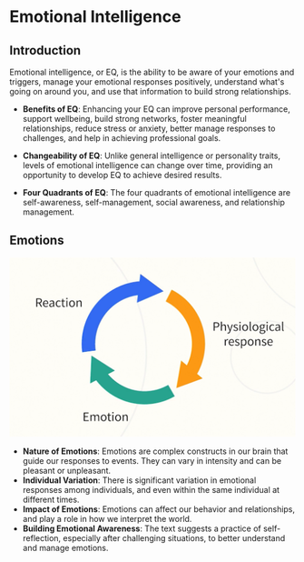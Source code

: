 # Emotional Intelligence

## Introduction

Emotional intelligence, or EQ, is the ability to be aware of your emotions and triggers, manage your emotional responses positively, understand what's going on around you, and use that information to build strong relationships.

- **Benefits of EQ**: Enhancing your EQ can improve personal performance, support wellbeing, build strong networks, foster meaningful relationships, reduce stress or anxiety, better manage responses to challenges, and help in achieving professional goals.

- **Changeability of EQ**: Unlike general intelligence or personality traits, levels of emotional intelligence can change over time, providing an opportunity to develop EQ to achieve desired results.

- **Four Quadrants of EQ**: The four quadrants of emotional intelligence are self-awareness, self-management, social awareness, and relationship management.

## Emotions

![](../../images/emotions_cycle.png)

- **Nature of Emotions**: Emotions are complex constructs in our brain that guide our responses to events. They can vary in intensity and can be pleasant or unpleasant.
- **Individual Variation**: There is significant variation in emotional responses among individuals, and even within the same individual at different times.
- **Impact of Emotions**: Emotions can affect our behavior and relationships, and play a role in how we interpret the world.
- **Building Emotional Awareness**: The text suggests a practice of self-reflection, especially after challenging situations, to better understand and manage emotions.